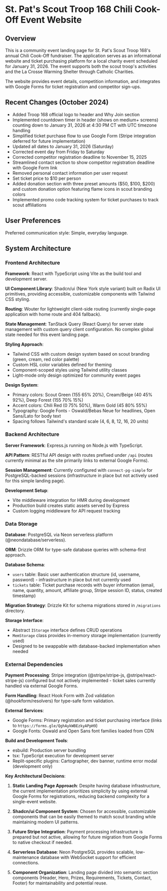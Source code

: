 # St. Pat's Scout Troop 168 Chili Cook-Off Event Website

## Overview

This is a community event landing page for St. Pat's Scout Troop 168's annual Chili Cook-Off fundraiser. The application serves as an informational website and ticket purchasing platform for a local charity event scheduled for January 31, 2026. The event supports both the scout troop's activities and the La Crosse Warming Shelter through Catholic Charities.

The website provides event details, competition information, and integrates with Google Forms for ticket registration and competitor sign-ups.

## Recent Changes (October 2024)

- Added Troop 168 official logo to header and Why Join section
- Implemented countdown timer in header (shows on medium+ screens) counting down to January 31, 2026 at 4:30 PM CT with UTC timezone handling
- Simplified ticket purchase flow to use Google Form (Stripe integration deferred for future implementation)
- Updated all dates to January 31, 2026 (Saturday)
- Corrected event day from Friday to Saturday
- Corrected competitor registration deadline to November 15, 2025
- Streamlined contact section to show competitor registration deadline with Google Form link
- Removed personal contact information per user request
- Set ticket price to $10 per person
- Added donation section with three preset amounts ($50, $100, $200) and custom donation option featuring flame icons in scout branding colors
- Implemented promo code tracking system for ticket purchases to track scout affiliations

## User Preferences

Preferred communication style: Simple, everyday language.

## System Architecture

### Frontend Architecture

**Framework**: React with TypeScript using Vite as the build tool and development server.

**UI Component Library**: Shadcn/ui (New York style variant) built on Radix UI primitives, providing accessible, customizable components with Tailwind CSS styling.

**Routing**: Wouter for lightweight client-side routing (currently single-page application with home route and 404 fallback).

**State Management**: TanStack Query (React Query) for server state management with custom query client configuration. No complex global state needed for this event landing page.

**Styling Approach**: 
- Tailwind CSS with custom design system based on scout branding (green, cream, red color palette)
- Custom HSL color variables defined for theming
- Component-scoped styles using Tailwind utility classes
- Light-mode only design optimized for community event pages

**Design System**:
- Primary colors: Scout Green (155 65% 20%), Cream/Beige (40 45% 92%), Deep Forest (155 70% 15%)
- Accent colors: Chili Red (0 75% 50%), Warm Gold (45 80% 55%)
- Typography: Google Fonts - Oswald/Bebas Neue for headlines, Open Sans/Lato for body text
- Spacing follows Tailwind's standard scale (4, 6, 8, 12, 16, 20 units)

### Backend Architecture

**Server Framework**: Express.js running on Node.js with TypeScript.

**API Pattern**: RESTful API design with routes prefixed under `/api` (routes currently minimal as the site primarily links to external Google Forms).

**Session Management**: Currently configured with `connect-pg-simple` for PostgreSQL-backed sessions (infrastructure in place but not actively used for this simple landing page).

**Development Setup**: 
- Vite middleware integration for HMR during development
- Production build creates static assets served by Express
- Custom logging middleware for API request tracking

### Data Storage

**Database**: PostgreSQL via Neon serverless platform (@neondatabase/serverless).

**ORM**: Drizzle ORM for type-safe database queries with schema-first approach.

**Database Schema**:
- `users` table: Basic user authentication structure (id, username, password) - infrastructure in place but not currently used
- `tickets` table: Ticket purchase records with buyer information (email, name, quantity, amount, affiliate group, Stripe session ID, status, created timestamp)

**Migration Strategy**: Drizzle Kit for schema migrations stored in `/migrations` directory.

**Storage Interface**: 
- Abstract `IStorage` interface defines CRUD operations
- `MemStorage` class provides in-memory storage implementation (currently used)
- Designed to be swappable with database-backed implementation when needed

### External Dependencies

**Payment Processing**: Stripe integration (@stripe/stripe-js, @stripe/react-stripe-js) configured but not actively implemented - ticket sales currently handled via external Google Forms.

**Form Handling**: React Hook Form with Zod validation (@hookform/resolvers) for type-safe form validation.

**External Services**:
- Google Forms: Primary registration and ticket purchasing interface (links to `https://forms.gle/QghAykWBEzkyAPpH9`)
- Google Fonts: Oswald and Open Sans font families loaded from CDN

**Build and Development Tools**:
- esbuild: Production server bundling
- tsx: TypeScript execution for development server
- Replit-specific plugins: Cartographer, dev banner, runtime error modal (development only)

**Key Architectural Decisions**:

1. **Static Landing Page Approach**: Despite having database infrastructure, the current implementation prioritizes simplicity by using external Google Forms for registrations, reducing backend complexity for a single-event website.

2. **Shadcn/ui Component System**: Chosen for accessible, customizable components that can be easily themed to match scout branding while maintaining modern UI patterns.

3. **Future Stripe Integration**: Payment processing infrastructure is prepared but not active, allowing for future migration from Google Forms to native checkout if needed.

4. **Serverless Database**: Neon PostgreSQL provides scalable, low-maintenance database with WebSocket support for efficient connections.

5. **Component Organization**: Landing page divided into semantic section components (Header, Hero, Prizes, Requirements, Tickets, Contact, Footer) for maintainability and potential reuse.